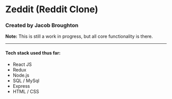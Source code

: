 # Zeddit (Reddit Clone)

### Created by Jacob Broughton

**Note:** This is still a work in progress, but all core functionality is there.

--- 

#### Tech stack used thus far:
<ul>
  <li>React JS</li>
  <li>Redux</li>
  <li>Node.js</li>
  <li>SQL / MySql</li>
  <li>Express</li>
  <li>HTML / CSS</li>
</ul>
